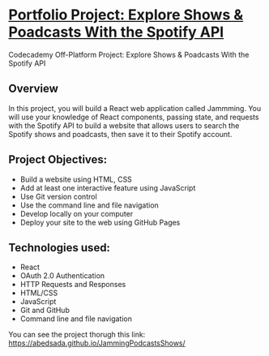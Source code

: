 # [Portfolio Project: Explore Shows & Poadcasts With the Spotify API ](https://abedsada.github.io/JammingPodcastsShows/)
Codecademy Off-Platform Project: Explore Shows & Poadcasts With the Spotify API

## Overview 

In this project, you will build a React web application called Jammming. You will use your knowledge of React components, passing state, and requests with the Spotify API to build a website that allows users to search the Spotify shows and poadcasts, then save it to their Spotify account.

## Project Objectives:

* Build a website using HTML, CSS
* Add at least one interactive feature using JavaScript
* Use Git version control
* Use the command line and file navigation
* Develop locally on your computer
* Deploy your site to the web using GitHub Pages

## Technologies used:

* React
* OAuth 2.0 Authentication
* HTTP Requests and Responses
* HTML/CSS
* JavaScript
* Git and GitHub
* Command line and file navigation

You can see the project thorugh this link: https://abedsada.github.io/JammingPodcastsShows/
